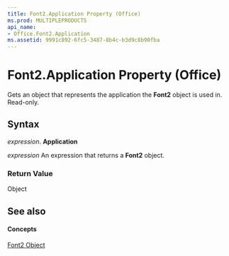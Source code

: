 ```yaml
---
title: Font2.Application Property (Office)
ms.prod: MULTIPLEPRODUCTS
api_name:
- Office.Font2.Application
ms.assetid: 9991c892-6fc5-3487-8b4c-b3d9c8b90fba
---
```



# Font2.Application Property (Office)

Gets an object that represents the application the  **Font2** object is used in. Read-only.


## Syntax

 _expression_. **Application**

 _expression_ An expression that returns a **Font2** object.


### Return Value

Object


## See also


#### Concepts


[Font2 Object](font2-object-office.md)

